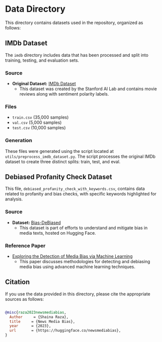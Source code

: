 # Data Directory

This directory contains datasets used in the repository, organized as follows:

## IMDb Dataset

The `imdb` directory includes data that has been processed and split into training, testing, and evaluation sets. 

### Source
- **Original Dataset:** [IMDb Dataset](https://ai.stanford.edu/~amaas/data/sentiment/)
  - This dataset was created by the Stanford AI Lab and contains movie reviews along with sentiment polarity labels.

### Files
- `train.csv` (35,000 samples)
- `val.csv` (5,000 samples)
- `test.csv` (10,000 samples)

### Generation
These files were generated using the script located at `utils/preprocess_imdb_dataset.py`. The script processes the original IMDb dataset to create three distinct splits: train, test, and eval.

## Debiased Profanity Check Dataset

This file, `debiased_profanity_check_with_keywords.csv`, contains data related to profanity and bias checks, with specific keywords highlighted for analysis.

### Source
- **Dataset:** [Bias-DeBiased](https://huggingface.co/datasets/newsmediabias/Bias-DeBiased)
  - This dataset is part of efforts to understand and mitigate bias in media texts, hosted on Hugging Face.

### Reference Paper
- [Exploring the Detection of Media Bias via Machine Learning](https://arxiv.org/abs/2404.01399)
  - This paper discusses methodologies for detecting and debiasing media bias using advanced machine learning techniques.


## Citation
If you use the data provided in this directory, please cite the appropriate sources as follows:

```bibtex

@misc{raza2023newsmediabias,
  Author     = {Shaina Raza},
  title     = {News Media Bias},
  year      = {2023},
  url       = {https://huggingface.co/newsmediabias},
}
